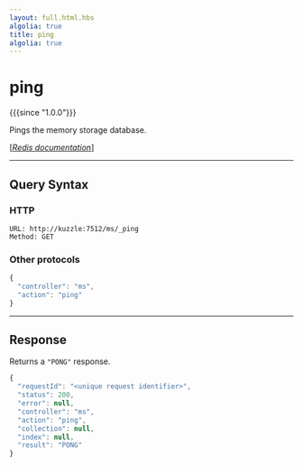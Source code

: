 ```yaml
---
layout: full.html.hbs
algolia: true
title: ping
algolia: true
---
```


# ping

{{{since "1.0.0"}}}

Pings the memory storage database.

[[_Redis documentation_]](https://redis.io/commands/ping)

---

## Query Syntax

### HTTP

```http
URL: http://kuzzle:7512/ms/_ping
Method: GET
```

### Other protocols

```js
{
  "controller": "ms",
  "action": "ping"
}
```

---

## Response

Returns a `"PONG"` response.

```javascript
{
  "requestId": "<unique request identifier>",
  "status": 200,
  "error": null,
  "controller": "ms",
  "action": "ping",
  "collection": null,
  "index": null,
  "result": "PONG"
}
```
